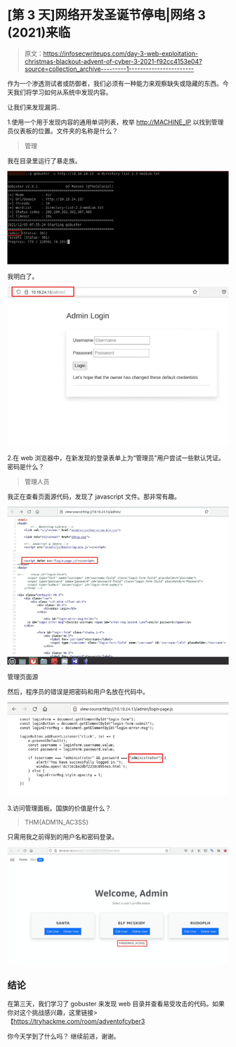 # [第 3 天]网络开发圣诞节停电|网络 3 (2021)来临

> 原文：<https://infosecwriteups.com/day-3-web-exploitation-christmas-blackout-advent-of-cyber-3-2021-f92cc4153e04?source=collection_archive---------1----------------------->

作为一个渗透测试者或防御者，我们必须有一种能力来观察缺失或隐藏的东西。今天我们将学习如何从系统中发现内容。

让我们来发现漏洞..

1.使用一个用于发现内容的通用单词列表，枚举 [http://MACHINE_IP](http://MACHINE_IP) 以找到管理员仪表板的位置。文件夹的名称是什么？

> 管理

我在目录里运行了暴走族。

![](img/b12b74cb38ec8c4de62f82498ec4dd1f.png)

我明白了。

![](img/2a04527e2259e8e1e85c47512badbbce.png)

2.在 web 浏览器中，在新发现的登录表单上为“管理员”用户尝试一些默认凭证。密码是什么？

> 管理人员

我正在查看页面源代码，发现了 javascript 文件。那非常有趣。

![](img/f0359db0e4ab0d6a11a1a29994251ebe.png)

管理页面源

然后，程序员的错误是把密码和用户名放在代码中。

![](img/0a096e23cd468a746af208fa4273f001.png)

3.访问管理面板。国旗的价值是什么？

> THM{ADM1N_AC3SS}

只需用我之前得到的用户名和密码登录。

![](img/53e9617a8e945283821709cf62c6277c.png)

## 结论

在第三天，我们学习了 gobuster 来发现 web 目录并查看易受攻击的代码。如果你对这个挑战感兴趣，这里链接>【https://tryhackme.com/room/adventofcyber3 

你今天学到了什么吗？
继续前进，谢谢。
